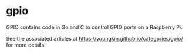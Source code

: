 # gpio
GPIO contains code in Go and C to control GPIO ports on a Raspberry Pi.

See the associated articles at https://youngkin.github.io/categories/gpio/ for more details.
